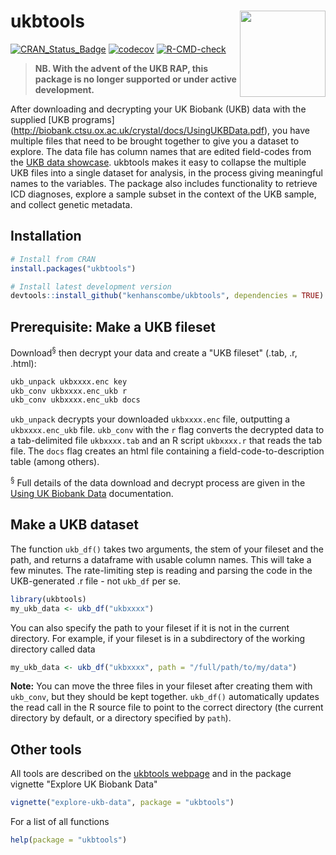ukbtools <img src='man/figures/logo.png' align="right" height="137.5" />
===

<!-- badges: start -->
[![CRAN_Status_Badge](http://www.r-pkg.org/badges/version/ukbtools)](https://cran.r-project.org/package=ukbtools)
[![codecov](https://codecov.io/gh/kenhanscombe/ukbtools/branch/master/graph/badge.svg?token=4MMpYxggFt)](https://codecov.io/gh/kenhanscombe/ukbtools)
[![R-CMD-check](https://github.com/kenhanscombe/ukbtools/workflows/R-CMD-check/badge.svg)](https://github.com/kenhanscombe/ukbtools/actions)
<!-- badges: end -->

> **NB. With the advent of the UKB RAP, this package is no longer supported or under active development.**

After downloading and decrypting your UK Biobank (UKB) data with the supplied [UKB programs] (http://biobank.ctsu.ox.ac.uk/crystal/docs/UsingUKBData.pdf), you have multiple files that need to be brought together to give you a dataset to explore. The data file has column names that are edited field-codes from the [UKB data showcase](http://www.ukbiobank.ac.uk/data-showcase/). ukbtools makes it easy to collapse the multiple UKB files into a single dataset for analysis, in the process giving meaningful names to the variables. The package also includes functionality to retrieve ICD diagnoses, explore a sample subset in the context of the UKB sample, and collect genetic metadata.

## Installation

```r
# Install from CRAN
install.packages("ukbtools")

# Install latest development version
devtools::install_github("kenhanscombe/ukbtools", dependencies = TRUE)
```

## Prerequisite: Make a UKB fileset

Download<sup>§</sup> then decrypt your data and create a "UKB fileset" (.tab, .r, .html):

```bash
ukb_unpack ukbxxxx.enc key
ukb_conv ukbxxxx.enc_ukb r
ukb_conv ukbxxxx.enc_ukb docs
```

`ukb_unpack` decrypts your downloaded `ukbxxxx.enc` file, outputting a `ukbxxxx.enc_ukb` file. `ukb_conv` with the `r` flag converts the decrypted data to a tab-delimited file `ukbxxxx.tab` and an R script `ukbxxxx.r` that reads the tab file. The `docs` flag creates an html file containing a field-code-to-description table (among others).


<sup>§</sup> Full details of the data download and decrypt process are given in the [Using UK Biobank Data](http://biobank.ctsu.ox.ac.uk/crystal/docs/UsingUKBData.pdf) documentation.




## Make a UKB dataset

The function `ukb_df()` takes two arguments, the stem of your fileset and the path, and returns a dataframe with usable column names. This will take a few minutes. The rate-limiting step is reading and parsing the code in the UKB-generated .r file - not `ukb_df` per se.

```r
library(ukbtools)
my_ukb_data <- ukb_df("ukbxxxx")
```

You can also specify the path to your fileset if it is not in the current directory. For example, if your fileset is in a subdirectory of the working directory called data

```r
my_ukb_data <- ukb_df("ukbxxxx", path = "/full/path/to/my/data")
```

__Note:__ You can move the three files in your fileset after creating them with `ukb_conv`, but they should be kept together. `ukb_df()` automatically updates the read call in the R source file to point to the correct directory (the current directory by default, or a directory specified by `path`).

## Other tools

All tools are described on the [ukbtools webpage](https://kenhanscombe.github.io/ukbtools/) and in the package vignette "Explore UK Biobank Data"

```r
vignette("explore-ukb-data", package = "ukbtools")
```
For a list of all functions

```r
help(package = "ukbtools")
```
